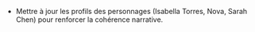 - Mettre à jour les profils des personnages (Isabella Torres, Nova, Sarah Chen) pour renforcer la cohérence narrative.
